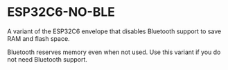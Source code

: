 # ESP32C6-NO-BLE

A variant of the ESP32C6 envelope that disables Bluetooth support to
save RAM and flash space.

Bluetooth reserves memory even when not used. Use this variant if you
do not need Bluetooth support.
